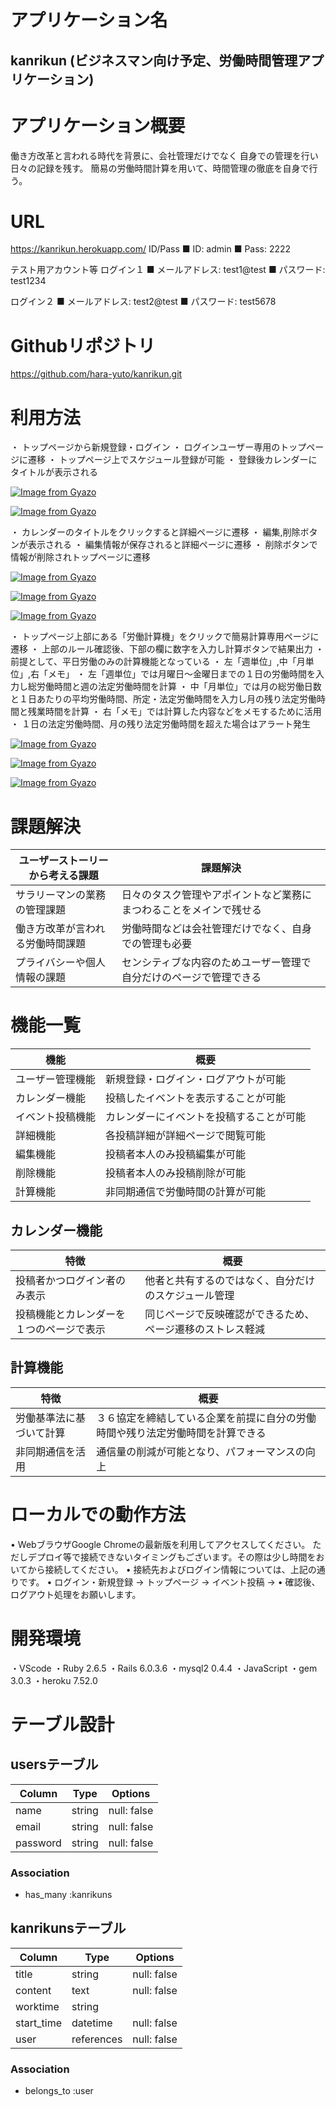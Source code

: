 # アプリケーション名
## kanrikun (ビジネスマン向け予定、労働時間管理アプリケーション)

# アプリケーション概要

働き方改革と言われる時代を背景に、会社管理だけでなく
自身での管理を行い日々の記録を残す。
簡易の労働時間計算を用いて、時間管理の徹底を自身で行う。

# URL
 https://kanrikun.herokuapp.com/
 ID/Pass
■       ID: admin
■       Pass: 2222

テスト用アカウント等
ログイン１
■       メールアドレス: test1@test
■       パスワード: test1234

ログイン２
■       メールアドレス: test2@test
■       パスワード: test5678

# Githubリポジトリ
https://github.com/hara-yuto/kanrikun.git

# 利用方法
・   トップページから新規登録・ログイン
・   ログインユーザー専用のトップページに遷移
・   トップページ上でスケジュール登録が可能
・   登録後カレンダーにタイトルが表示される

[![Image from Gyazo](https://i.gyazo.com/1bcc34e9fa0457ae53b5a04b37ee1407.gif)](https://gyazo.com/1bcc34e9fa0457ae53b5a04b37ee1407)

[![Image from Gyazo](https://i.gyazo.com/962789ab2fe8d8a766950f4ccbd1c7cd.gif)](https://gyazo.com/962789ab2fe8d8a766950f4ccbd1c7cd)


・   カレンダーのタイトルをクリックすると詳細ページに遷移
・   編集,削除ボタンが表示される
・   編集情報が保存されると詳細ページに遷移
・   削除ボタンで情報が削除されトップページに遷移

[![Image from Gyazo](https://i.gyazo.com/0805c16c4b56ecc2c28229cedb269765.gif)](https://gyazo.com/0805c16c4b56ecc2c28229cedb269765)

[![Image from Gyazo](https://i.gyazo.com/1170a19771580eceae2e329e2a085919.gif)](https://gyazo.com/1170a19771580eceae2e329e2a085919)

[![Image from Gyazo](https://i.gyazo.com/70f89d0c723a7eb29f18d0619493200b.gif)](https://gyazo.com/70f89d0c723a7eb29f18d0619493200b)


・   トップページ上部にある「労働計算機」をクリックで簡易計算専用ページに遷移
・   上部のルール確認後、下部の欄に数字を入力し計算ボタンで結果出力
・   前提として、平日労働のみの計算機能となっている
・   左「週単位」,中「月単位」,右「メモ」
・   左「週単位」では月曜日〜金曜日までの１日の労働時間を入力し総労働時間と週の法定労働時間を計算
・   中「月単位」では月の総労働日数と１日あたりの平均労働時間、所定・法定労働時間を入力し月の残り法定労働時間と残業時間を計算
・   右「メモ」では計算した内容などをメモするために活用
・   １日の法定労働時間、月の残り法定労働時間を超えた場合はアラート発生

[![Image from Gyazo](https://i.gyazo.com/e9af5d71da07b5c7fa86ded748d5b116.gif)](https://gyazo.com/e9af5d71da07b5c7fa86ded748d5b116)

[![Image from Gyazo](https://i.gyazo.com/52bc9665db491d04294dceda90aaf20f.gif)](https://gyazo.com/52bc9665db491d04294dceda90aaf20f)

[![Image from Gyazo](https://i.gyazo.com/07b73590d4243dfe7b8d894f6357bb3f.gif)](https://gyazo.com/07b73590d4243dfe7b8d894f6357bb3f)

# 課題解決

| ユーザーストーリーから考える課題  |  課題解決                                                           |
| ----------------------------------|  ------------------------------------------------------------------ |
| サラリーマンの業務の管理課題      |  日々のタスク管理やアポイントなど業務にまつわることをメインで残せる |
| 働き方改革が言われる労働時間課題  |  労働時間などは会社管理だけでなく、自身での管理も必要               |
| プライバシーや個人情報の課題      |  センシティブな内容のためユーザー管理で自分だけのページで管理できる |

# 機能一覧

| 機能                 |  概要                                     |
| -------------------- |  ---------------------------------------- |
| ユーザー管理機能     |  新規登録・ログイン・ログアウトが可能     |
| カレンダー機能       |  投稿したイベントを表示することが可能     |
| イベント投稿機能     |  カレンダーにイベントを投稿することが可能 |
| 詳細機能             |  各投稿詳細が詳細ページで閲覧可能         |
| 編集機能             |  投稿者本人のみ投稿編集が可能             |
| 削除機能             |  投稿者本人のみ投稿削除が可能             |
| 計算機能             |  非同期通信で労働時間の計算が可能         |

## カレンダー機能

| 特徴                                       |  概要                                                         |
| ------------------------------------------ |  ------------------------------------------------------------ |
| 投稿者かつログイン者のみ表示               |  他者と共有するのではなく、自分だけのスケジュール管理         |
| 投稿機能とカレンダーを１つのページで表示   |  同じページで反映確認ができるため、ページ遷移のストレス軽減   |


## 計算機能

| 特徴                          |  概要                                                                           |
| ----------------------------- |  ------------------------------------------------------------------------------ | 
| 労働基準法に基づいて計算      |  ３６協定を締結している企業を前提に自分の労働時間や残り法定労働時間を計算できる |
| 非同期通信を活用              |  通信量の削減が可能となり、パフォーマンスの向上                                 |


# ローカルでの動作方法
•  WebブラウザGoogle Chromeの最新版を利用してアクセスしてください。
         ただしデプロイ等で接続できないタイミングもございます。その際は少し時間をおいてから接続してください。
•  接続先およびログイン情報については、上記の通りです。
•  ログイン・新規登録 → トップページ → イベント投稿 → 
•  確認後、ログアウト処理をお願いします。


# 開発環境
・VScode
・Ruby 2.6.5
・Rails 6.0.3.6
・mysql2 0.4.4
・JavaScript
・gem 3.0.3
・heroku 7.52.0


# テーブル設計

## usersテーブル

| Column     | Type   | Options     |
| ---------- | ------ | ----------- |
| name       | string | null: false |
| email      | string | null: false |
| password   | string | null: false |


### Association
- has_many :kanrikuns


## kanrikunsテーブル

| Column    | Type       | Options     |
| --------- | ---------- | ----------- |
| title     | string     | null: false |
| content   | text       | null: false |
| worktime  | string     |             |
| start_time| datetime   | null: false |
| user      | references | null: false |


### Association
- belongs_to :user